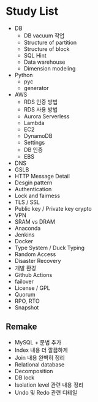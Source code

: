 # Study List

- DB
  - DB vacuum 작업
  - Structure of partition
  - Structure of block
  - SQL Hint
  - Data warehouse
  - Dimension modeling
- Python
  - pyc
  - generator
- AWS
  - RDS 인증 방법
  - RDS 사용 방법
  - Aurora Serverless
  - Lambda
  - EC2
  - DynamoDB
  - Settings
  - DB 인증
  - EBS
- DNS
- GSLB
- HTTP Message Detail
- Desgin pattern
- Authentication
- Lock and fairness
- TLS / SSL
- Public key / Private key crypto
- VPN
- SRAM vs DRAM
- Anaconda
- Jenkins
- Docker
- Type System / Duck Typing
- Random Access
- Disaster Recovery
- 개발 환경
- Github Actions
- failover
- License / GPL
- Quorum
- RPO, RTO
- Snapshot

## Remake

- MySQL + 문법 추가
- Index 내용 더 깔끔하게
- Join 내용 완벽히 정리
- Relational database
- Decomposition
- DB lock
- Isolation level 관련 내용 정리
- Undo 및 Redo 관련 디테일
